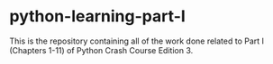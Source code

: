 # python-learning-part-I
This is the repository containing all of the work done related to Part I (Chapters 1-11) of Python Crash Course Edition 3.
